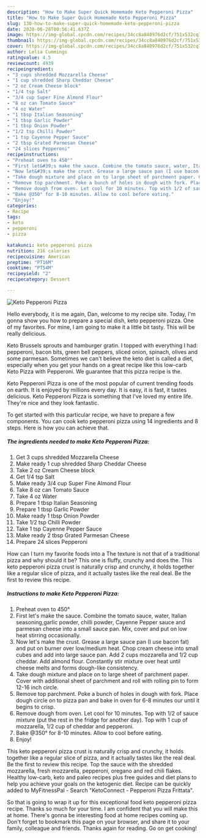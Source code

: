 ```yaml
---
description: "How to Make Super Quick Homemade Keto Pepperoni Pizza"
title: "How to Make Super Quick Homemade Keto Pepperoni Pizza"
slug: 130-how-to-make-super-quick-homemade-keto-pepperoni-pizza
date: 2020-06-28T00:56:41.637Z
image: https://img-global.cpcdn.com/recipes/34cc8a840976d2cf/751x532cq70/keto-pepperoni-pizza-recipe-main-photo.jpg
thumbnail: https://img-global.cpcdn.com/recipes/34cc8a840976d2cf/751x532cq70/keto-pepperoni-pizza-recipe-main-photo.jpg
cover: https://img-global.cpcdn.com/recipes/34cc8a840976d2cf/751x532cq70/keto-pepperoni-pizza-recipe-main-photo.jpg
author: Lelia Cummings
ratingvalue: 4.5
reviewcount: 4939
recipeingredient:
- "3 cups shredded Mozzarella Cheese"
- "1 cup shredded Sharp Cheddar Cheese"
- "2 oz Cream Cheese block"
- "1/4 tsp Salt"
- "3/4 cup Super Fine Almond Flour"
- "8 oz can Tomato Sauce"
- "4 oz Water"
- "1 tbsp Italian Seasoning"
- "1 tbsp Garlic Powder"
- "1 tbsp Onion Powder"
- "1/2 tsp Chilli Powder"
- "1 tsp Cayenne Pepper Sauce"
- "2 tbsp Grated Parmesan Cheese"
- "24 slices Pepperoni"
recipeinstructions:
- "Preheat oven to 450°"
- "First let&#39;s make the sauce. Combine the tomato sauce, water, Italian seasoning,garlic powder, chilli powder, Cayenne Pepper sauce and parmesan cheese into a small sauce pan. Mix, cover and put on low heat stirring occasionally."
- "Now let&#39;s make the crust. Grease a large sauce pan (I use bacon fat) and put on burner over low/medium heat. Chop cream cheese into small cubes and add into large sauce pan. Add 2 cups mozzarella and 1/2 cup cheddar. Add almond flour. Constantly stir mixture over heat until cheese melts and forms dough-like consistency."
- "Take dough mixture and place on to large sheet of parchment paper. Cover with additional sheet of parchment and roll with rolling pin to form 12-16 inch circle."
- "Remove top parchment. Poke a bunch of holes in dough with fork. Place dough circle on to pizza pan and bake in oven for 6-8 minutes our until it begins to crisp."
- "Remove dough from oven. Let cool for 10 minutes. Top with 1/2 of sauce mixture (put the rest in the fridge for another day). Top with 1 cup of mozzarella, 1/2 cup of cheddar and pepperoni."
- "Bake @350° for 8-10 minutes. Allow to cool before eating."
- "Enjoy!"
categories:
- Recipe
tags:
- keto
- pepperoni
- pizza

katakunci: keto pepperoni pizza 
nutrition: 216 calories
recipecuisine: American
preptime: "PT16M"
cooktime: "PT54M"
recipeyield: "2"
recipecategory: Dessert

---
```



![Keto Pepperoni Pizza](https://img-global.cpcdn.com/recipes/34cc8a840976d2cf/751x532cq70/keto-pepperoni-pizza-recipe-main-photo.jpg)

Hello everybody, it is me again, Dan, welcome to my recipe site. Today, I'm gonna show you how to prepare a special dish, keto pepperoni pizza. One of my favorites. For mine, I am going to make it a little bit tasty. This will be really delicious.

Keto Brussels sprouts and hamburger gratin. I topped with everything I had: pepperoni, bacon bits, green bell peppers, sliced onion, spinach, olives and some parmesan. Sometimes we can&#39;t believe the keto diet is called a diet, especially when you get your hands on a great recipe like this low-carb Keto Pizza with Pepperoni. We guarantee that this pizza recipe is the.

Keto Pepperoni Pizza is one of the most popular of current trending foods on earth. It is enjoyed by millions every day. It is easy, it is fast, it tastes delicious. Keto Pepperoni Pizza is something that I've loved my entire life. They're nice and they look fantastic.


To get started with this particular recipe, we have to prepare a few components. You can cook keto pepperoni pizza using 14 ingredients and 8 steps. Here is how you can achieve that.

<!--inarticleads1-->

##### The ingredients needed to make Keto Pepperoni Pizza:

1. Get 3 cups shredded Mozzarella Cheese
1. Make ready 1 cup shredded Sharp Cheddar Cheese
1. Take 2 oz Cream Cheese block
1. Get 1/4 tsp Salt
1. Make ready 3/4 cup Super Fine Almond Flour
1. Take 8 oz can Tomato Sauce
1. Take 4 oz Water
1. Prepare 1 tbsp Italian Seasoning
1. Prepare 1 tbsp Garlic Powder
1. Make ready 1 tbsp Onion Powder
1. Take 1/2 tsp Chilli Powder
1. Take 1 tsp Cayenne Pepper Sauce
1. Make ready 2 tbsp Grated Parmesan Cheese
1. Prepare 24 slices Pepperoni


How can I turn my favorite foods into a The texture is not that of a traditional pizza and why should it be? This one is fluffy, crunchy and does the. This keto pepperoni pizza crust is naturally crisp and crunchy, it holds together like a regular slice of pizza, and it actually tastes like the real deal. Be the first to review this recipe. 

<!--inarticleads2-->

##### Instructions to make Keto Pepperoni Pizza:

1. Preheat oven to 450°
1. First let&#39;s make the sauce. Combine the tomato sauce, water, Italian seasoning,garlic powder, chilli powder, Cayenne Pepper sauce and parmesan cheese into a small sauce pan. Mix, cover and put on low heat stirring occasionally.
1. Now let&#39;s make the crust. Grease a large sauce pan (I use bacon fat) and put on burner over low/medium heat. Chop cream cheese into small cubes and add into large sauce pan. Add 2 cups mozzarella and 1/2 cup cheddar. Add almond flour. Constantly stir mixture over heat until cheese melts and forms dough-like consistency.
1. Take dough mixture and place on to large sheet of parchment paper. Cover with additional sheet of parchment and roll with rolling pin to form 12-16 inch circle.
1. Remove top parchment. Poke a bunch of holes in dough with fork. Place dough circle on to pizza pan and bake in oven for 6-8 minutes our until it begins to crisp.
1. Remove dough from oven. Let cool for 10 minutes. Top with 1/2 of sauce mixture (put the rest in the fridge for another day). Top with 1 cup of mozzarella, 1/2 cup of cheddar and pepperoni.
1. Bake @350° for 8-10 minutes. Allow to cool before eating.
1. Enjoy!


This keto pepperoni pizza crust is naturally crisp and crunchy, it holds together like a regular slice of pizza, and it actually tastes like the real deal. Be the first to review this recipe. Top the sauce with the shredded mozzarella, fresh mozzarella, pepperoni, oregano and red chili flakes. Healthy low-carb, keto and paleo recipes plus free guides and diet plans to help you achieve your goals on the ketogenic diet. Recipe can be quickly added to MyFitnessPal - Search &#34;KetoConnect - Pepperoni Pizza Frittata&#34;. 

So that is going to wrap it up for this exceptional food keto pepperoni pizza recipe. Thanks so much for your time. I am confident that you will make this at home. There's gonna be interesting food at home recipes coming up. Don't forget to bookmark this page on your browser, and share it to your family, colleague and friends. Thanks again for reading. Go on get cooking!
